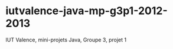 iutvalence-java-mp-g3p1-2012-2013
=================================

IUT Valence, mini-projets Java, Groupe 3, projet 1